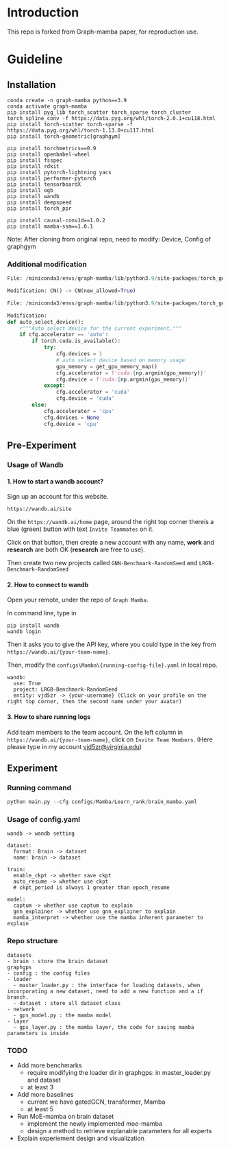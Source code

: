 # Introduction
This repo is forked from Graph-mamba paper, for reproduction use.

# Guideline
## Installation
```
conda create -n graph-mamba python==3.9
conda activate graph-mamba
pip install pyg_lib torch_scatter torch_sparse torch_cluster torch_spline_conv -f https://data.pyg.org/whl/torch-2.0.1+cu118.html
pip install torch-scatter torch-sparse -f https://data.pyg.org/whl/torch-1.13.0+cu117.html
pip install torch-geometric[graphgym]

pip install torchmetrics==0.9
pip install openbabel-wheel
pip install fsspec 
pip install rdkit
pip install pytorch-lightning yacs
pip install performer-pytorch
pip install tensorboardX
pip install ogb
pip install wandb
pip install deepspeed
pip install torch_ppr

pip install causal-conv1d==1.0.2
pip install mamba-ssm==1.0.1
```
Note: After cloning from original repo, need to modify: Device, Config of graphgym

### Additional modification
```python
File: /miniconda3/envs/graph-mamba/lib/python3.9/site-packages/torch_geometric/graphgym/config.py 

Modification: CN() -> CN(new_allowed=True)
```

```python
File: /miniconda3/envs/graph-mamba/lib/python3.9/site-packages/torch_geometric/graphgym/utils/device.py

Modification: 
def auto_select_device():
    r"""Auto select device for the current experiment."""
    if cfg.accelerator == 'auto':
        if torch.cuda.is_available():
            try:
                cfg.devices = 1
                # auto select device based on memory usage
                gpu_memory = get_gpu_memory_map()
                cfg.accelerator = f'cuda:{np.argmin(gpu_memory)}'
                cfg.device = f'cuda:{np.argmin(gpu_memory)}'
            except:
                cfg.accelerator = 'cuda'
                cfg.device = 'cuda'
        else:
            cfg.accelerator = 'cpu'
            cfg.devices = None
            cfg.device = 'cpu'
```

## Pre-Experiment
### Usage of Wandb
#### 1. How to start a wandb account?
Sign up an account for this website.
```
https://wandb.ai/site
```

On the `https://wandb.ai/home` page, around the right top corner thereis a blue (green) button with text `Invite Teammates` on it.

Click on that button, then create a new account with any name,  **work** and **research** are both OK (**research** are free to use). 

Then create two new projects called `GNN-Benchmark-RandomSeed` and `LRGB-Benchmark-RandomSeed`

#### 2. How to connect to wandb
Open your remote, under the repo of `Graph Mamba`.

In command line, type in
```
pip install wandb
wandb login
```
Then it asks you to give the API key, where you could type in the key from `https://wandb.ai/{your-team-name}`.

Then, modify the `configs\Mamba\{running-config-file}.yaml` in local repo.
```
wandb:
  use: True
  project: LRGB-Benchmark-RandomSeed
  entity: vjd5zr -> {your-username} (Click on your profile on the right top corner, then the second name under your avatar)
```

#### 3. How to share running logs
Add team members to the team account. On the left column in `https://wandb.ai/{your-team-name}`, click on `Invite Team Members`. (Here please type in my account vjd5zr@virginia.edu)

## Experiment
### Running command
```python
python main.py --cfg configs/Mamba/Learn_rank/brain_mamba.yaml
```
### Usage of config.yaml
```
wandb -> wandb setting

dataset:
  format: Brain -> dataset
  name: brain -> dataset

train:
  enable_ckpt -> whether save ckpt 
  auto_resume -> whether use ckpt
  # ckpt_period is always 1 greater than epoch_resume

model:
  captum -> whether use captum to explain
  gnn_explainer -> whether use gnn_explainer to explain
  mamba_interpret -> whether use the mamba inherent parameter to explain
```

### Repo structure
```
datasets
- brain : store the brain dataset
graphgps
- config : the config files
- loader
  - master_loader.py : the interface for loading datasets, when incorporating a new dataset, need to add a new function and a if branch.
  - dataset : store all dataset class
- network
  - gps_model.py : the mamba model
- layer
  - gps_layer.py : the mamba layer, the code for saving mamba parameters is inside
```

### TODO
- Add more benchmarks
  - require modifying the loader dir in graphgps: in master_loader.py and dataset
  - at least 3
- Add more baselines
  - current we have gatedGCN, transformer, Mamba
  - at least 5
- Run MoE-mamba on brain dataset 
  - implement the newly implemented moe-mamba
  - design a method to retrieve explanable parameters for all experts
- Explain experiement design and visualization